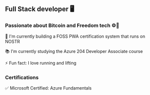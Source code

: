 ## Full Stack developer 🖥️
### Passionate about Bitcoin and Freedom tech ⚙️🔋

🦞 I'm currently building a FOSS PWA certification system that runs on NOSTR

📚 I'm currently studying the Azure 204 Developer Associate course

⚡ Fun fact: I love running and lifting 

### Certifications

✅ Microsoft Certified: Azure Fundamentals
